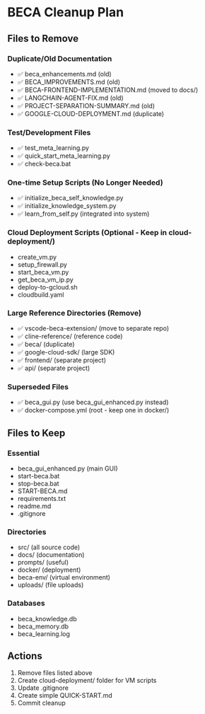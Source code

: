 # BECA Cleanup Plan

## Files to Remove

### Duplicate/Old Documentation
- ✅ beca_enhancements.md (old)
- ✅ BECA_IMPROVEMENTS.md (old)
- ✅ BECA-FRONTEND-IMPLEMENTATION.md (moved to docs/)
- ✅ LANGCHAIN-AGENT-FIX.md (old)
- ✅ PROJECT-SEPARATION-SUMMARY.md (old)
- ✅ GOOGLE-CLOUD-DEPLOYMENT.md (duplicate)

### Test/Development Files
- ✅ test_meta_learning.py
- ✅ quick_start_meta_learning.py
- ✅ check-beca.bat

### One-time Setup Scripts (No Longer Needed)
- ✅ initialize_beca_self_knowledge.py
- ✅ initialize_knowledge_system.py
- ✅ learn_from_self.py (integrated into system)

### Cloud Deployment Scripts (Optional - Keep in cloud-deployment/)
- create_vm.py
- setup_firewall.py
- start_beca_vm.py
- get_beca_vm_ip.py
- deploy-to-gcloud.sh
- cloudbuild.yaml

### Large Reference Directories (Remove)
- ✅ vscode-beca-extension/ (move to separate repo)
- ✅ cline-reference/ (reference code)
- ✅ beca/ (duplicate)
- ✅ google-cloud-sdk/ (large SDK)
- ✅ frontend/ (separate project)
- ✅ api/ (separate project)

### Superseded Files
- ✅ beca_gui.py (use beca_gui_enhanced.py instead)
- ✅ docker-compose.yml (root - keep one in docker/)

## Files to Keep

### Essential
- beca_gui_enhanced.py (main GUI)
- start-beca.bat
- stop-beca.bat
- START-BECA.md
- requirements.txt
- readme.md
- .gitignore

### Directories
- src/ (all source code)
- docs/ (documentation)
- prompts/ (useful)
- docker/ (deployment)
- beca-env/ (virtual environment)
- uploads/ (file uploads)

### Databases
- beca_knowledge.db
- beca_memory.db
- beca_learning.log

## Actions

1. Remove files listed above
2. Create cloud-deployment/ folder for VM scripts
3. Update .gitignore
4. Create simple QUICK-START.md
5. Commit cleanup

